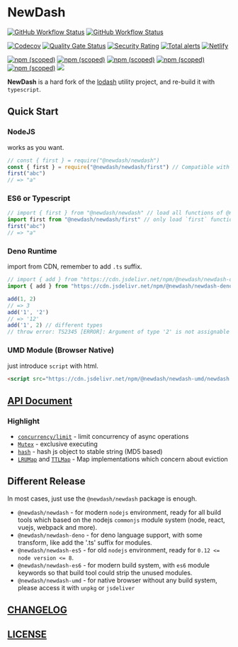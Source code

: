# NewDash

[![GitHub Workflow Status](https://img.shields.io/github/workflow/status/newdash/newdash/Github%20CI?label=nodejs%20test)](https://github.com/newdash/newdash/actions?query=workflow%3A%22Github+CI%22)
[![GitHub Workflow Status](https://img.shields.io/github/workflow/status/newdash/newdash/Deno%20CI?label=deno%20test)](https://github.com/newdash/newdash/actions?query=workflow%3A%22Deno+CI%22)

[![Codecov](https://codecov.io/gh/newdash/newdash/branch/master/graph/badge.svg)](https://codecov.io/gh/newdash/newdash)
[![Quality Gate Status](https://sonarcloud.io/api/project_badges/measure?project=newdash_newdash&metric=alert_status)](https://sonarcloud.io/dashboard?id=newdash_newdash)
[![Security Rating](https://sonarcloud.io/api/project_badges/measure?project=newdash_newdash&metric=security_rating)](https://sonarcloud.io/dashboard?id=newdash_newdash)
[![Total alerts](https://img.shields.io/lgtm/alerts/g/newdash/newdash.svg?logo=lgtm&logoWidth=18)](https://lgtm.com/projects/g/newdash/newdash/alerts/)
[![Netlify](https://img.shields.io/netlify/267b7429-c295-4d0e-90d0-97d772b9a821?label=docs)](https://newdash.netlify.fornever.org/)

[![npm (scoped)](https://img.shields.io/npm/v/@newdash/newdash?label=newdash)](https://www.npmjs.com/package/@newdash/newdash)
[![npm (scoped)](https://img.shields.io/npm/v/@newdash/newdash-deno?label=deno)](https://www.npmjs.com/package/@newdash/newdash-deno)
[![npm (scoped)](https://img.shields.io/npm/v/@newdash/newdash-es5?label=es5)](https://www.npmjs.com/package/@newdash/newdash-es5)
[![npm (scoped)](https://img.shields.io/npm/v/@newdash/newdash-es6?label=es6)](https://www.npmjs.com/package/@newdash/newdash-es6)
[![npm (scoped)](https://img.shields.io/npm/v/@newdash/newdash-umd?label=umd)](https://www.npmjs.com/package/@newdash/newdash-umd)
[![](https://data.jsdelivr.com/v1/package/npm/@newdash/newdash-umd/badge)](https://www.jsdelivr.com/package/npm/@newdash/newdash-umd)

**NewDash** is a hard fork of the [lodash](https://github.com/lodash/lodash) utility project, and re-build it with `typescript`.

## Quick Start

### NodeJS

works as you want.

```js
// const { first } = require("@newdash/newdash")
const { first } = require("@newdash/newdash/first") // Compatible with es6 module
first("abc")
// => "a"
```

### ES6 or Typescript

```js
// import { first } from "@newdash/newdash" // load all functions of @newdash
import first from "@newdash/newdash/first" // only load `first` function
first("abc")
// => "a"
```

### Deno Runtime

import from CDN, remember to add `.ts` suffix.

```js
// import { add } from "https://cdn.jsdelivr.net/npm/@newdash/newdash-deno/index.ts"
import { add } from "https://cdn.jsdelivr.net/npm/@newdash/newdash-deno/add.ts"

add(1, 2)
// => 3
add('1', '2')
// => '12'
add('1', 2) // different types
// throw error: TS2345 [ERROR]: Argument of type '2' is not assignable to parameter of type '"1"'.
```

### UMD Module (Browser Native)

just introduce `script` with html.

```html
<script src="https://cdn.jsdelivr.net/npm/@newdash/newdash-umd/newdash.min.js"></script>
```

## [API Document](https://newdash.netlify.fornever.org/)

### Highlight

- [`concurrency/limit`](https://newdash.netlify.fornever.org/modules/concurrency_limit.html#limit) - limit concurrency of async operations
- [`Mutex`](https://newdash.netlify.fornever.org/classes/functional_mutex.mutex#constructor) - exclusive executing
- [`hash`](https://newdash.netlify.fornever.org/modules/functional_hash.html#hash) - hash js object to stable string (MD5 based)
- [`LRUMap`](https://newdash.netlify.fornever.org/classes/functional_lrumap.lrumap#constructor) and [`TTLMap`](https://newdash.netlify.fornever.org/classes/functional_ttlmap.ttlmap#constructor) - Map implementations which concern about eviction

## Different Release

In most cases, just use the `@newdash/newdash` package is enough.

- `@newdash/newdash` - for modern `nodejs` environment, ready for all build tools which based on the nodejs `commonjs` module system (node, react, vuejs, webpack and more).
- `@newdash/newdash-deno` - for deno language support, with some transform, like add the '.ts' suffix for modules.
- `@newdash/newdash-es5` - for old `nodejs` environment, ready for `0.12 <= node version <= 8`.
- `@newdash/newdash-es6` - for modern build system, with `es6` module keywords so that build tool could strip the unused modules.
- `@newdash/newdash-umd` - for native browser without any build system, please access it with `unpkg` or `jsdeliver`

## [CHANGELOG](./CHANGELOG.md)

## [LICENSE](./LICENSE)
